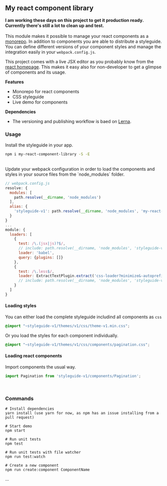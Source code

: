 ## My react component library
__I am working these days on this project to get it production ready. Currently there's still a lot to clean up and test.__
<br><br>
This module makes it possible to manage your react components as a [monorepo](https://github.com/babel/babel/blob/master/doc/design/monorepo.md). In addition to components you are able to distribute a styleguide. You can define different versions of your component styles and manage the integration easily in your `webpack.config.js`.

This project comes with a live JSX editor as you probably know from the [react homepage](https://facebook.github.io/react/). This makes it easy also for non-developer to get a glimpse of  components and its usage.

**Features**
 - Monorepo for react components
 - CSS styleguide
 - Live demo for components  

**Dependencies**
 - The versioning and publishing workflow is baed on [Lerna](https://github.com/lerna/lerna).


### Usage
Install the styleguide in your app.
```bash
npm i my-react-component-library -S -E
```
<br>
Update your webpack configuration in order to load the components and styles in your source files from the `node_modules` folder.

```javascript
// webpack.config.js
resolve: {
  modules: [
    path.resolve(__dirname, 'node_modules')
  ],
  alias: {
    'styleguide-v1': path.resolve(__dirname, 'node_modules', 'my-react-component-library')
  }
}
...
module: {
  loaders: [
    {
      test: /\.(jsx|js)?$/,
      // include: path.resolve(__dirname, 'node_modules', 'styleguide-v1'),
      loader: 'babel',
      query: {plugins: []}
    },
    {
      test: /\.less$/,
      loader: ExtractTextPlugin.extract('css-loader?minimize&-autoprefixer!less-loader'),
      // include: path.resolve(__dirname, 'node_modules', 'styleguide-v1')
    }
  ]
}
```

#### Loading styles
You can either load the complete styleguide includind all components as `css`
```css
@import "~styleguide-v1/themes/v1/css/theme-v1.min.css";
```

Or you load the styles for each component individually.
```css
@import "~styleguide-v1/themes/v1/css/components/pagination.css";
```

#### Loading react components
Import components the usual way.
```js
import Pagination from 'styleguide-v1/components/Pagination';
```
<br>

### Commands
```
# Install dependencies
yarn install (use yarn for now, as npm has an issue installing from a pull request)

# Start demo
npm start

# Run unit tests
npm test

# Run unit tests with file watcher
npm run test:watch

# Create a new component
npm run create:component ComponentName
```

...
